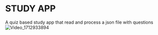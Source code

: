 # STUDY APP
A quiz based study app that read and process a json file with questions
![Video_1712933894](https://github.com/joeCavZero/study-app/assets/51383938/25e8f0ab-2d8d-4549-a96d-8afbc0379540)
